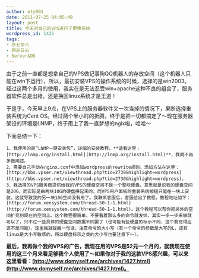 ```yaml
---
author: ety001
date: 2011-07-25 04:05:49
layout: post
title: 今天对自己的VPS进行了更换系统
wordpress_id: 1425
tags:
- 杂七杂八
- 网站日志
- Server&OS
---
```


由于之前一直都是想拿自己的VPS做记事狗QQ机器人的存放空间（这个机器人只能在win下运行），所以，最初安装VPS的操作系统的时候，选择的是win2003。经过这两个多月的使用，我实在是无法忍受win+apache这种不良的组合了，服务器软件总是出错，还是换回linux系统才是王道！

于是乎，今天早上9点，在VPS上的服务器软件又一次当掉的情况下，果断选择重装系统为Cent OS。经过两个半小时的折腾，终于是把一切都搞定了～现在服务器架设的环境是LNMP，终于用上了我一直梦想的ngix啦，哈哈～

下面总结一下：

    1、我使用的是“LNMP一键安装包”，详细的安装教程，**请看这里：[http://lnmp.org/install.html](http://lnmp.org/install.html)**，我就不再多做阐述。
    2、需要自己手动在nginx.conf中添加wordpress的rewrite规则。添加方法在这里：[http://bbs.vpser.net/viewthread.php?tid=2730&highlight=wordpress](http://bbs.vpser.net/viewthread.php?tid=2730&highlight=wordpress)。
    3、我选择的VPS服务商提供给我的VPS的硬盘空间不是一个整块硬盘，意思就是说我的硬盘空间是20G，而实际是由两块10G的硬盘拼起来的，而VPS用户面板的重装系统按钮只能在一块上安装，这就导致我的另一块10G空间没有用了。我联系客服后，客服给出了教程，教程地址如下：[http://forum.xensystem.com/thread-50-1-1.html](http://forum.xensystem.com/thread-50-1-1.html)。这个教程可以帮你把另外的空间扩充到现在的空间上。这个教程很简单，不要看着那么多的命令就发怵，其实一步一步来做就可以了，只不过一些具体的硬盘空间数据不同罢了（也可能有些硬盘的标示不同，这个我觉得应该不是问题），这里我就提醒一句话，注意命令的大小写（有一个命令的参数是大写的L，还有linux是大小写敏感的，所以硬盘标示之类的大小写也要注意下～）。

**最后，我再做个我的VPS的广告，我现在用的VPS是52元一个月的，就我现在使用的这三个月来看足够我个人使用了～如果你对于我的这款VPS感兴趣，可以来这里看看：[http://www.domyself.me/archives/1427.html](http://www.domyself.me/archives/1427.html)。**

